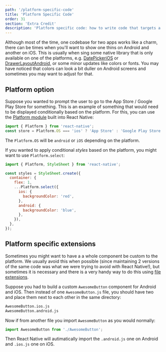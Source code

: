 ```yaml
---
path: '/platform-specific-code'
title: 'Platform Specific Code'
order: 31
section: 'Extra Credit'
description: 'Platform specific code: how to write code that targets a specific platform'
---
```


Although most of the time, one codebase for two apps works like a charm, there can be times when you'll want to show one thins on Android and another on iOS. This is usually when sing some native library that is only available on one of the platforms, e.g. [DatePickeriOS](https://reactnative.dev/docs/datepickerios) or [DrawerLayoutAndroid](https://reactnative.dev/docs/drawerlayoutandroid), or some minor updates like colors or fonts. You may have noticed that colors can look a bit duller on Android screens and sometimes you may want to adjust for that.

## Platform option

Suppose you wanted to prompt the user to go to the App Store / Google Play Store for something. This is an example of something that would need to be displayed conditionally based on the platform. For this, you can use the [Platform module](https://reactnative.dev/docs/platform-specific-code#platform-module) built into React Native:

```js
import { Platform } from 'react-native';
const store = Platform.OS === 'ios' ? 'App Store' : 'Google Play Store';
```

The `Platform.OS` will be `android` or `iOS` depending on the platform.

If you wanted to apply conditional _styles_ based on the platform, you might want to use `Platform.select`:

```js
import { Platform, StyleSheet } from 'react-native';

const styles = StyleSheet.create({
  container: {
    flex: 1,
    ...Platform.select({
      ios: {
        backgroundColor: 'red',
      },
      android: {
        backgroundColor: 'blue',
      },
    }),
  },
});
```

## Platform specific extensions

Sometimes you might want to have a a whole component be custom to the platform. We usually avoid this when possible (since maintaining 2 versions of the same code was what we were trying to avoid with React Native!), but sometimes it is necessary and there is a very handy way to do this using [file extensions](https://reactnative.dev/docs/platform-specific-code#platform-specific-extensions).

Suppose you had to build a custom `AwesomeButton` component for Android and iOS. Then instead of one `AwesomeButton.js` file, you should have two and place them next to each other in the same directory:

```sh
AwesomeButton.ios.js
AwesomeButton.android.js
```

Now if from another file you import `AwesomeButton` as you would normally:

```js
import AwesomeButton from './AwesomeButton';
```

Then React Native will autimatically import the `.android.js` one on Android and `.ios.js` one on iOS.
